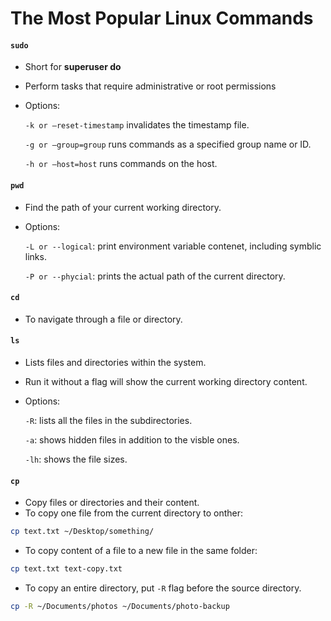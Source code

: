 # The Most Popular Linux Commands

#### `sudo`
- Short for **superuser do**
- Perform tasks that require administrative or root permissions
- Options:

  `-k or –reset-timestamp` invalidates the timestamp file.
  
  `-g or –group=group` runs commands as a specified group name or ID.
  
  `-h or –host=host` runs commands on the host.
  
 #### `pwd`
 - Find the path of your current working directory.
 - Options:
 
    `-L or --logical`: print environment variable contenet, including symblic links.
  
    `-P or --phycial`: prints the actual path of the current directory.
    
#### `cd`
 - To navigate through a file or directory.

#### `ls`
- Lists files and directories within the system.
- Run it without a flag will show the current working directory content.
- Options:

  `-R`: lists all the files in the subdirectories.
  
  `-a`: shows hidden files in addition to the visble ones.
  
  `-lh`: shows the file sizes.

#### `cp`
- Copy files or directories and their content.
- To copy one file from the current directory to onther:

```bash
cp text.txt ~/Desktop/something/
```
- To copy content of a file to a new file in the same folder:

```bash
cp text.txt text-copy.txt
```

- To copy an entire directory, put `-R` flag before the source directory.

```bash
cp -R ~/Documents/photos ~/Documents/photo-backup
```


  
